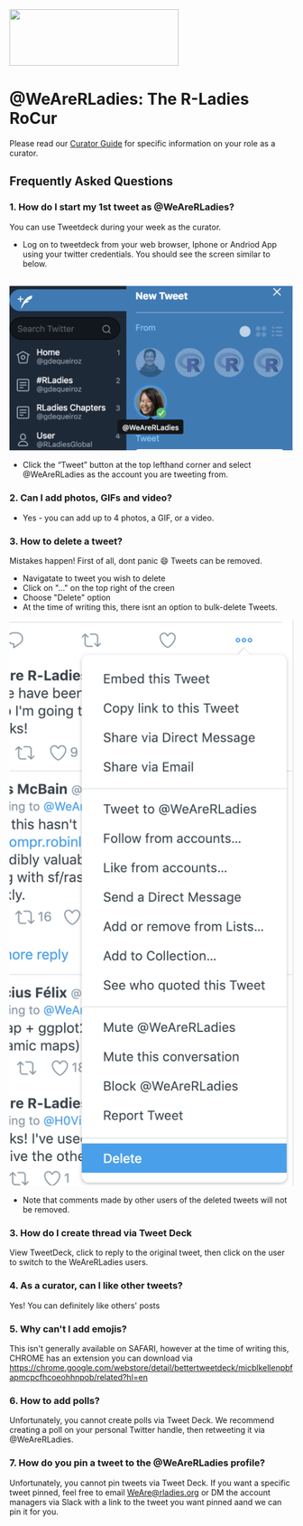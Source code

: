 <img src="https://github.com/rladies/starter-kit/blob/master/logo/R-LadiesGlobal_RBG_online_LogoWithText_Horizontal.png" data-canonical-src="https://github.com/rladies/starter-kit/blob/master/logo/R-LadiesGlobal_RBG_online_LogoWithText_Horizontal.png" width="300" height="100" />

# @WeAreRLadies: The R-Ladies RoCur  
  
Please read our [Curator Guide](https://github.com/katherinesimeon/starter-kit/blob/master/RoCur-Twitter/files/RLadies-Rocur-Guide.md) for specific information on your role as a curator.  
  
    
## Frequently Asked Questions   
    
### 1. How do I start my 1st tweet as @WeAreRLadies?
You can use Tweetdeck during your week as the curator. 
* Log on to tweetdeck from your web browser, Iphone or Andriod App using your twitter credentials. You should see the screen similar to below.

<br>

<img src="https://github.com/nujcharee/starter-kit/blob/master/RoCur-Twitter/files/img/image.png" data-canonical-src="https://github.com/nujcharee/starter-kit/blob/master/RoCur-Twitter/files/img/image.png" />

* Click the “Tweet” button at the top lefthand corner and select @WeAreRLadies as the account you are tweeting from.


### 2. Can I add photos, GIFs and video?

* Yes - you can add up to 4 photos, a GIF, or a video. 

### 3. How to delete a tweet?
Mistakes happen! First of all, dont panic :smile: Tweets can be removed.

* Navigatate to tweet you wish to delete
* Click on "..." on the top right of the creen
* Choose "Delete" option
* At the time of writing this, there isnt an option to bulk-delete Tweets. 

<img src="https://github.com/nujcharee/starter-kit/blob/master/RoCur-Twitter/files/img/delete_tw.png" data-canonical-src="https://github.com/nujcharee/starter-kit/blob/master/RoCur-Twitter/files/img/delete_tw.png" />

* Note that comments made by other users of the deleted tweets will not be removed.

### 3. How do I create thread via Tweet Deck
View TweetDeck,  click to reply to the original tweet, then click on the user to switch to the WeAreRLadies users. 

### 4. As a curator, can I like other tweets?
Yes! You can definitely like others' posts 

### 5. Why can't I add emojis?
This isn't generally available on SAFARI, however at the time of writing this, CHROME has an extension you can download via https://chrome.google.com/webstore/detail/bettertweetdeck/micblkellenpbfapmcpcfhcoeohhnpob/related?hl=en 

### 6. How to add polls? 
Unfortunately, you cannot create polls via Tweet Deck. We recommend creating a poll on your personal Twitter handle, then retweeting it via @WeAreRLadies.  
  
### 7. How do you pin a tweet to the @WeAreRLadies profile?  
Unfortunately, you cannot pin tweets via Tweet Deck. If you want a specific tweet pinned, feel free to email WeAre@rladies.org or DM the account managers via Slack with a link to the tweet you want pinned aand we can pin it for you. 

